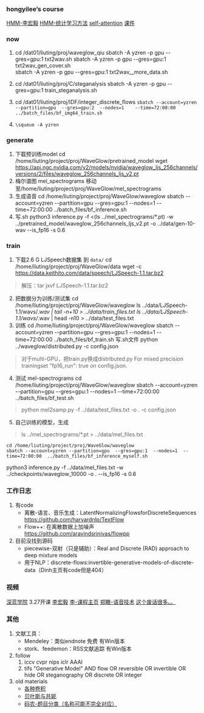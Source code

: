 

### hongyilee’s course
[HMM-李宏毅](https://www.bilibili.com/video/BV1QE411p7z3?p=5)
[HMM-统计学习方法](https://www.bilibili.com/video/BV1A7411u7zh)
[self-attention](https://www.bilibili.com/video/BV14J411W7hw?p=60)
[课件](http://speech.ee.ntu.edu.tw/~tlkagk/courses/ML_2019/Lecture/Transformer%20(v5).pdf)


### now
1. cd /dat01/liuting/proj/waveglow_qiu
   sbatch -A yzren -p gpu --gres=gpu:1   txt2wav.sh
   sbatch -A yzren -p gpu --gres=gpu:1   txt2wav_gen_cover.sh   
   sbatch -A yzren -p gpu --gres=gpu:1   txt2wav__more_data.sh

2. cd /dat01/liuting/proj/C/steganalysis
    sbatch -A yzren -p gpu --gres=gpu:1   train_steganalysis.sh

3. cd /dat01/liuting/proj/IDF/integer_discrete_flows
    `sbatch --account=yzren --partition=gpu  --gres=gpu:2  --nodes=1    --time=72:00:00  ../batch_files/bf_img64_train.sh`
4. `\squeue -A yzren`


### generate
1. 下载预训练model
cd /home/liuting/project/proj/WaveGlow/pretrained_model
wget https://api.ngc.nvidia.com/v2/models/nvidia/waveglow_ljs_256channels/versions/2/files/waveglow_256channels_ljs_v2.pt
2. 梅尔谱图
mel_spectrograms 移动至/home/liuting/project/proj/WaveGlow/mel_spectrograms
3. 生成语音
cd /home/liuting/project/proj/WaveGlow/waveglow
sbatch --account=yzren --partition=gpu  --gres=gpu:1  --nodes=1  --time=72:00:00  ../batch_files/bf_inference.sh
4. 写.sh
python3 inference.py -f <(ls ../mel_spectrograms/*.pt) -w ../pretrained_model/waveglow_256channels_ljs_v2.pt    -o ../data/gen-10-wav  --is_fp16 -s 0.6

### train
1. 下载2.6 G  LJSpeech数据集  到 `data/`
cd /home/liuting/project/proj/WaveGlow/data
wget -c https://data.keithito.com/data/speech/LJSpeech-1.1.tar.bz2
>解压：tar jxvf LJSpeech-1.1.tar.bz2

2. 把数据分为训练/测试集
cd /home/liuting/project/proj/WaveGlow/waveglow
ls ../data/LJSpeech-1.1/wavs/*.wav | tail -n+10 > ../data/train_files.txt
ls ../data/LJSpeech-1.1/wavs/*.wav | head -n10 > ../data/test_files.txt
3. 训练
cd /home/liuting/project/proj/WaveGlow/waveglow
sbatch --account=yzren --partition=gpu  --gres=gpu:1 --nodes=1  --time=72:00:00  ../batch_files/bf_train.sh
写.sh文件
python ../waveglow/distributed.py -c config.json
>对于multi-GPU，把train.py换成distributed.py
For mixed precision trainingset "fp16_run": true on config.json.

4. 测试 mel-spectrograms
cd /home/liuting/project/proj/WaveGlow/waveglow
sbatch --account=yzren --partition=gpu  --gres=gpu:1  --nodes=1  --time=72:00:00  ../batch_files/bf_test.sh
>python mel2samp.py -f ../data/test_files.txt -o . -c config.json
5. 自己训练的模型，生成
>ls  ../mel_spectrograms/*.pt > ../data/mel_files.txt
```
cd /home/liuting/project/proj/WaveGlow/waveglow
sbatch --account=yzren --partition=gpu  --gres=gpu:1  --nodes=1  --time=72:00:00  ../batch_files/bf_inference_myself.sh
```
python3 inference.py -f ../data/mel_files.txt -w ../checkpoints/waveglow_10000 -o . --is_fp16 -s 0.6



### 工作日志
1. 有code
    - 离散-语言、音乐生成：LatentNormalizingFlowsforDiscreteSequences
    https://github.com/harvardnlp/TextFlow
    - Flow++: 在离散数据上加噪声
    https://github.com/aravindsrinivas/flowpp
2. 目前没找到源码
    - piecewise-双射（只是辅助）：Real and Discrete (RAD) approach to deep mixture models
    - 用于NLP：discrete-flows:invertible-generative-models-of-discrete-data（Dinh主页有code但是404）


### 视频
[深蓝学院](https://www.shenlanxueyuan.com/login)    3.27开课
[李宏毅](https://www.bilibili.com/video/av94310884?p=2)
[李-课程主页](http://speech.ee.ntu.edu.tw/~tlkagk/courses_DLHLP20.html)
[郑瞰-语音技术](https://space.bilibili.com/414359524)
[这个废话很多。。](https://www.greedyai.com/)


### 其他
1. 文献工具：
    - Mendeley：类似endnote 免费 有Win版本
    - stork、feedemon：RSS文献追踪  有Win版本
2. follow
    1. iccv  cvpr  nips  iclr  AAAI
    2. tifs
    "Generative Model" AND flow OR reversible OR invertible OR hide OR steganography OR   discrete OR integer
3. old materials   
    - [各种卷积](https://zhuanlan.zhihu.com/p/116889239)
    - [贝叶斯与共轭](https://alexanderetz.com/2015/07/25/understanding-bayes-updating-priors-via-the-likelihood/)
    - [码农-题目分类（名称可能不完全对应）](https://zhuanlan.zhihu.com/p/104983442)